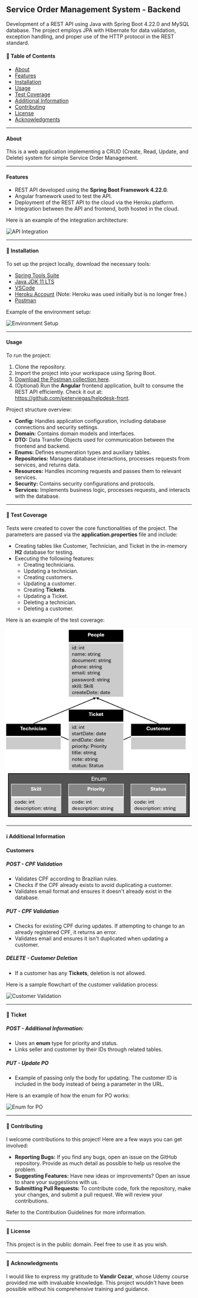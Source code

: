 ## Service Order Management System - Backend

Development of a REST API using Java with Spring Boot 4.22.0 and MySQL database. The project employs JPA with Hibernate for data validation, exception handling, and proper use of the HTTP protocol in the REST standard.

#### 📄 Table of Contents
- [About](#about)
- [Features](#features)
- [Installation](#installation)
- [Usage](#usage)
- [Test Coverage](#test-coverage)
- [Additional Information](#additional-information)
- [Contributing](#contributing)
- [License](#license)
- [Acknowledgments](#acknowledgments)

---

#### About
This is a web application implementing a CRUD (Create, Read, Update, and Delete) system for simple Service Order Management.

---

#### Features
- REST API developed using the **Spring Boot Framework 4.22.0**.
- Angular framework used to test the API. 
- Deployment of the REST API to the cloud via the Heroku platform.
- Integration between the API and frontend, both hosted in the cloud.

Here is an example of the integration architecture:

![API Integration](images/api_integration.png)

---

#### 🚀 Installation
To set up the project locally, download the necessary tools:
- [Spring Tools Suite](https://spring.io/tools)
- [Java JDK 11 LTS](https://www.oracle.com/java/technologies/javase-downloads.html)
- [VSCode](https://code.visualstudio.com/download)
- [Heroku Account](https://www.heroku.com/) (Note: Heroku was used initially but is no longer free.)
- [Postman](https://www.postman.com/downloads/)

Example of the environment setup:

![Environment Setup](images/environment_setup.png)

---

#### Usage
To run the project:
1. Clone the repository.
2. Import the project into your workspace using Spring Boot.
3. [Download the Postman collection here](postman/HelpDesk.postman_collection.json).
4. (Optional) Run the **Angular** frontend application, built to consume the REST API efficiently. Check it out at: https://github.com/peterviegas/helpdesk-front.

Project structure overview:

- **Config:** Handles application configuration, including database connections and security settings.
- **Domain:** Contains domain models and interfaces.
- **DTO:** Data Transfer Objects used for communication between the frontend and backend.
- **Enums:** Defines enumeration types and auxiliary tables.
- **Repositories:** Manages database interactions, processes requests from services, and returns data.
- **Resources:** Handles incoming requests and passes them to relevant services.
- **Security:** Contains security configurations and protocols.
- **Services:** Implements business logic, processes requests, and interacts with the database.

---

#### 🧪 Test Coverage
Tests were created to cover the core functionalities of the project. The parameters are passed via the **application.properties** file and include:

- Creating tables like Customer, Technician, and Ticket in the in-memory **H2** database for testing.
- Executing the following features:
  - Creating technicians.
  - Updating a technician.
  - Creating customers.
  - Updating a customer.
  - Creating **Tickets**.
  - Updating a Ticket.
  - Deleting a technician.
  - Deleting a customer.

Here is an example of the test coverage:

![DataModel](dataModel/dataModel.PNG)



---

#### ℹ️ Additional Information

#### Customers
##### POST - CPF Validation
- Validates CPF according to Brazilian rules.
- Checks if the CPF already exists to avoid duplicating a customer.
- Validates email format and ensures it doesn't already exist in the database.

##### PUT - CPF Validation
- Checks for existing CPF during updates. If attempting to change to an already registered CPF, it returns an error.
- Validates email and ensures it isn't duplicated when updating a customer.

##### DELETE - Customer Deletion
- If a customer has any **Tickets**, deletion is not allowed.

Here is a sample flowchart of the customer validation process:

![Customer Validation](images/customer_validation.png)

---

#### 📄 Ticket
##### POST - Additional Information:
- Uses an **enum** type for priority and status.
- Links seller and customer by their IDs through related tables.

##### PUT - Update PO
- Example of passing only the body for updating. The customer ID is included in the body instead of being a parameter in the URL.

Here is an example of how the enum for PO works:

![Enum for PO](images/po_enum.png)

---

#### 🤝 Contributing
I welcome contributions to this project! Here are a few ways you can get involved:

- **Reporting Bugs:** If you find any bugs, open an issue on the GitHub repository. Provide as much detail as possible to help us resolve the problem.
- **Suggesting Features:** Have new ideas or improvements? Open an issue to share your suggestions with us.
- **Submitting Pull Requests:** To contribute code, fork the repository, make your changes, and submit a pull request. We will review your contributions.

Refer to the Contribution Guidelines for more information.

---

#### 📜 License
This project is in the public domain. Feel free to use it as you wish.

---

#### 🙏 Acknowledgments
I would like to express my gratitude to **Vandir Cezar**, whose Udemy course provided me with invaluable knowledge. This project wouldn't have been possible without his comprehensive training and guidance.
